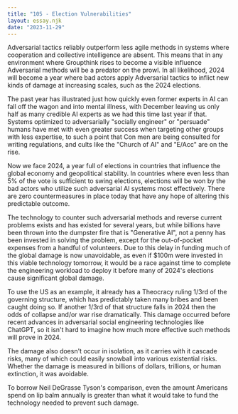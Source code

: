 ```yaml
---
title: "105 - Election Vulnerabilities"
layout: essay.njk
date: "2023-11-29"
---
```


Adversarial tactics reliably outperform less agile methods in systems where cooperation and collective intelligence are absent. This means that in any environment where Groupthink rises to become a visible influence Adversarial methods will be a predator on the prowl. In all likelihood, 2024 will become a year where bad actors apply Adversarial tactics to inflict new kinds of damage at increasing scales, such as the 2024 elections.

The past year has illustrated just how quickly even former experts in AI can fall off the wagon and into mental illness, with December leaving us only half as many credible AI experts as we had this time last year if that. Systems optimized to adversarially "socially engineer" or "persuade" humans have met with even greater success when targeting other groups with less expertise, to such a point that Con men are being consulted for writing regulations, and cults like the "Church of AI" and "E/Acc" are on the rise.

Now we face 2024, a year full of elections in countries that influence the global economy and geopolitical stability. In countries where even less than 5% of the vote is sufficient to swing elections, elections will be won by the bad actors who utilize such adversarial AI systems most effectively. There are zero countermeasures in place today that have any hope of altering this predictable outcome.

The technology to counter such adversarial methods and reverse current problems exists and has existed for several years, but while billions have been thrown into the dumpster fire that is "Generative AI", not a penny has been invested in solving the problem, except for the out-of-pocket expenses from a handful of volunteers. Due to this delay in funding much of the global damage is now unavoidable, as even if $100m were invested in this viable technology tomorrow, it would be a race against time to complete the engineering workload to deploy it before many of 2024's elections cause significant global damage.

To use the US as an example, it already has a Theocracy ruling 1/3rd of the governing structure, which has predictably taken many bribes and been caught doing so. If another 1/3rd of that structure falls in 2024 then the odds of collapse and/or war rise dramatically. This damage occurred before recent advances in adversarial social engineering technologies like ChatGPT, so it isn't hard to imagine how much more effective such methods will prove in 2024.

The damage also doesn't occur in isolation, as it carries with it cascade risks, many of which could easily snowball into various existential risks. Whether the damage is measured in billions of dollars, trillions, or human extinction, it was avoidable.

To borrow Neil DeGrasse Tyson's comparison, even the amount Americans spend on lip balm annually is greater than what it would take to fund the technology needed to prevent such damage.